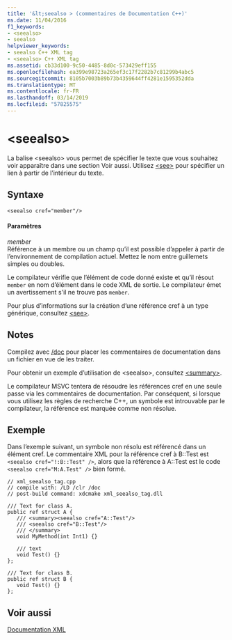 ```yaml
---
title: '&lt;seealso > (commentaires de Documentation C++)'
ms.date: 11/04/2016
f1_keywords:
- <seealso>
- seealso
helpviewer_keywords:
- seealso C++ XML tag
- <seealso> C++ XML tag
ms.assetid: cb33d100-9c50-4485-8d0c-573429eff155
ms.openlocfilehash: ea399e98723a265ef3c17f2282b7c81299b4abc5
ms.sourcegitcommit: 8105b7003b89b73b4359644ff4281e1595352dda
ms.translationtype: MT
ms.contentlocale: fr-FR
ms.lasthandoff: 03/14/2019
ms.locfileid: "57825575"
---
```

# <a name="ltseealsogt"></a>&lt;seealso&gt;

La balise \<seealso> vous permet de spécifier le texte que vous souhaitez voir apparaître dans une section Voir aussi. Utilisez [\<see>](see-visual-cpp.md) pour spécifier un lien à partir de l’intérieur du texte.

## <a name="syntax"></a>Syntaxe

```
<seealso cref="member"/>
```

#### <a name="parameters"></a>Paramètres

*member*<br/>
Référence à un membre ou un champ qu’il est possible d’appeler à partir de l’environnement de compilation actuel.  Mettez le nom entre guillemets simples ou doubles.

Le compilateur vérifie que l’élément de code donné existe et qu’il résout `member` en nom d’élément dans le code XML de sortie.  Le compilateur émet un avertissement s'il ne trouve pas `member`.

Pour plus d’informations sur la création d’une référence cref à un type générique, consultez [\<see>](see-visual-cpp.md).

## <a name="remarks"></a>Notes

Compilez avec [/doc](doc-process-documentation-comments-c-cpp.md) pour placer les commentaires de documentation dans un fichier en vue de les traiter.

Pour obtenir un exemple d’utilisation de \<seealso>, consultez [\<summary>](summary-visual-cpp.md).

Le compilateur MSVC tentera de résoudre les références cref en une seule passe via les commentaires de documentation.  Par conséquent, si lorsque vous utilisez les règles de recherche C++, un symbole est introuvable par le compilateur, la référence est marquée comme non résolue.

## <a name="example"></a>Exemple

Dans l’exemple suivant, un symbole non résolu est référencé dans un élément cref. Le commentaire XML pour la référence cref à B::Test est `<seealso cref="!:B::Test" />`, alors que la référence à A::Test est le code `<seealso cref="M:A.Test" />` bien formé.

```
// xml_seealso_tag.cpp
// compile with: /LD /clr /doc
// post-build command: xdcmake xml_seealso_tag.dll

/// Text for class A.
public ref struct A {
   /// <summary><seealso cref="A::Test"/>
   /// <seealso cref="B::Test"/>
   /// </summary>
   void MyMethod(int Int1) {}

   /// text
   void Test() {}
};

/// Text for class B.
public ref struct B {
   void Test() {}
};
```

## <a name="see-also"></a>Voir aussi

[Documentation XML](xml-documentation-visual-cpp.md)
